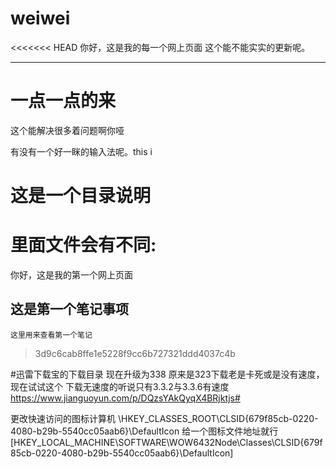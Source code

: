 # weiwei
<<<<<<< HEAD
你好，这是我的每一个网上页面
这个能不能实实的更新呢。

---
# 一点一点的来

这个能解决很多着问题啊你哑

有没有一个好一眯的输入法呢。this i

# 这是一个目录说明

里面文件会有不同:
=======
你好，这是我的第一个网上页面

## 这是第一个笔记事项
`这里用来查看第一个笔记`
>3d9c6cab8ffe1e5228f9cc6b727321ddd4037c4b


#迅雷下载宝的下载目录
现在升级为338 原来是323下载老是卡死或是没有速度，现在试试这个  下载无速度的听说只有3.3.2与3.3.6有速度
https://www.jianguoyun.com/p/DQzsYAkQyqX4BRjktjs#

更改快速访问的图标计算机
\HKEY_CLASSES_ROOT\CLSID\{679f85cb-0220-4080-b29b-5540cc05aab6}\DefaultIcon 给一个图标文件地址就行
[HKEY_LOCAL_MACHINE\SOFTWARE\WOW6432Node\Classes\CLSID\{679f85cb-0220-4080-b29b-5540cc05aab6}\DefaultIcon]
